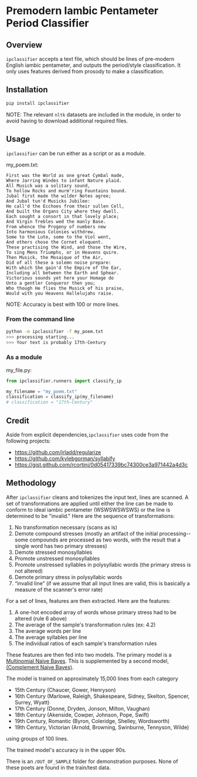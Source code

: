 # Premodern Iambic Pentameter Period Classifier

## Overview
`ipclassifier` accepts a text file, which should be lines of pre-modern English iambic pentameter, and outputs the period/style classification.  It only uses features derived from prosody to make a classification.


## Installation
```bash
pip install ipclassifier
```
NOTE: The relevant `nltk` datasets are included in the module, in order to avoid having to download additional required files.


## Usage
`ipclassifier` can be run either as a script or as a module.

my_poem.txt:
```text
First was the World as one great Cymbal made,
Where Jarring Windes to infant Nature plaid.
All Musick was a solitary sound,
To hollow Rocks and murm'ring Fountains bound.
Jubal first made the wilder Notes agree;
And Jubal tun'd Musicks Jubilee:
He call'd the Ecchoes from their sullen Cell,
And built the Organs City where they dwell.
Each sought a consort in that lovely place;
And Virgin Trebles wed the manly Base.
From whence the Progeny of numbers new
Into harmonious Colonies withdrew.
Some to the Lute, some to the Viol went,
And others chose the Cornet eloquent.
These practising the Wind, and those the Wire,
To sing Mens Triumphs, or in Heavens quire.
Then Musick, the Mosaique of the Air,
Did of all these a solemn noise prepare:
With which She gain'd the Empire of the Ear,
Including all between the Earth and Sphear.
Victorious sounds yet here your Homage do
Unto a gentler Conqueror then you;
Who though He flies the Musick of his praise,
Would with you Heavens Hallelujahs raise.
```
NOTE: Accuracy is best with 100 or more lines.


### From the command line
```bash
python -m ipclassifier -f my_poem.txt
>>> processing starting...
>>> Your text is probably 17th-Century
```

### As a module

my_file.py:
```python
from ipclassifier.runners import classify_ip

my_filename = "my_poem.txt"
classification = classify_ip(my_filename)
# classification = "17th-Century"
```

## Credit
Aside from explicit dependencies,`ipclassifier` uses code from the following projects:
- https://github.com/jrladd/regularize
- https://github.com/kylebgorman/syllabify
- https://gist.github.com/rcortini/0d05417339bc74300ce3a971442a4d3c


## Methodology
After `ipclassifier` cleans and tokenizes the input text, lines are scanned.  A set of transformations are applied until either the line can be made to conform to ideal iambic pentameter (WSWSWSWSWS) or the line is determined to be "invalid."  Here are the sequence of transformations:

1. No transformation necessary (scans as is)
2. Demote compound stresses (mostly an artifact of the initial processing--some compounds are processed as two words, with the result that a single word has two primary stresses)
3. Demote stressed monosyllables
4. Promote unstressed monosyllables
5. Promote unstressed syllables in polysyllabic words (the primary stress is not altered)
6. Demote primary stress in polysyllabic words
7. “invalid line” (if we assume that all input lines are valid, this is basically a measure of the scanner's error rate) 

For a set of lines, features are then extracted.  Here are the features:
1. A one-hot encoded array of words whose primary stress had to be altered (rule 6 above)
2. The average of the sample's transformation rules (ex: 4.2)
3. The average words per line
4. The average syllables per line
5. The individual ratios of each sample's transformation rules

These features are then fed into two models.  The primary model is a [Multinomial Naive Bayes](https://scikit-learn.org/stable/modules/generated/sklearn.naive_bayes.MultinomialNB.html).  This is supplemented by a second model, [(Complement Naive Bayes)](https://scikit-learn.org/stable/modules/generated/sklearn.naive_bayes.ComplementNB.html).

The model is trained on approximately 15,000 lines from each category 

- 15th Century (Chaucer, Gower, Henryson)
- 16th Century (Marlowe, Raleigh, Shakespeare, Sidney, Skelton, Spencer, Surrey, Wyatt)
- 17th Century (Donne, Dryden, Jonson, Milton, Vaughan)
- 18th Century (Akenside, Cowper, Johnson, Pope, Swift)
- 19th Century, Romantic (Byron, Coleridge, Shelley, Wordsworth)
- 19th Century, Victorian (Arnold, Browning, Swinburne, Tennyson, Wilde)

using groups of 100 lines.

The trained model's accuracy is in the upper 90s.

There is an `/OUT_OF_SAMPLE` folder for demonstration purposes.  None of these poets are found in the train/test data.
